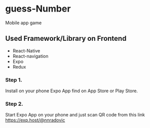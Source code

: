 # guess-Number
Mobile app game 

## Used Framework/Library on Frontend
- React-Native
- React-navigation
- Expo
- Redux


### Step 1.

Install on your phone Expo App find on App Store or Play Store.

### Step 2.

Start Expo App on your phone and just scan QR code from this link https://exp.host/@nnradovic

